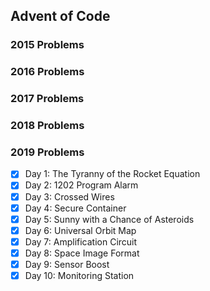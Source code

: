 ## Advent of Code

### 2015 Problems

### 2016 Problems

### 2017 Problems

### 2018 Problems

### 2019 Problems
 
- [X] Day 1: The Tyranny of the Rocket Equation
- [X] Day 2: 1202 Program Alarm
- [X] Day 3: Crossed Wires
- [X] Day 4: Secure Container
- [X] Day 5: Sunny with a Chance of Asteroids
- [X] Day 6: Universal Orbit Map
- [X] Day 7: Amplification Circuit
- [X] Day 8: Space Image Format
- [X] Day 9: Sensor Boost
- [X] Day 10: Monitoring Station